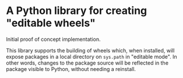 # A Python library for creating "editable wheels"

Initial proof of concept implementation.

This library supports the building of wheels which, when installed, will
expose packages in a local directory on `sys.path` in "editable mode". In
other words, changes to the package source will be  reflected in the package
visible to Python, without needing a reinstall.
